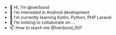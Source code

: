 - 👋 Hi, I’m @iverbond
- 👀 I’m interested in Android development
- 🌱 I’m currently learning Kotlin, Python, PHP Laravel
- 💞️ I’m looking to collaborate on ...
- 📫 How to reach me @Iverbond_007

<!---
iverbond/iverbond is a ✨ special ✨ repository because its `README.md` (this file) appears on your GitHub profile.
You can click the Preview link to take a look at your changes.
--->
